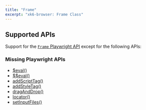 ```yaml
---
title: "Frame"
excerpt: "xk6-browser: Frame Class"
---
```


<BrowserCompatibility/>

## Supported APIs

Support for the [`Frame` Playwright API](https://playwright.dev/docs/api/class-frame) except for the following APIs:

### Missing Playwright APIs

<Glossary>

- [$eval()](https://playwright.dev/docs/api/class-frame/#frame-eval-on-selector)
- [$$eval()](https://playwright.dev/docs/api/class-frame/#frame-eval-on-selector-all)
- [addScriptTag()](https://playwright.dev/docs/api/class-frame/#frame-add-script-tag)
- [addStyleTag()](https://playwright.dev/docs/api/class-frame/#frame-add-style-tag)
- [dragAndDrop()](https://playwright.dev/docs/api/class-frame/#frame-drag-and-drop)
- [locator()](https://playwright.dev/docs/api/class-frame/#frame-locator)
- [setInputFiles()](https://playwright.dev/docs/api/class-frame/#frame-set-input-files)

</Glossary>

<BrowserWIP/>

<BrowserClassList/>
